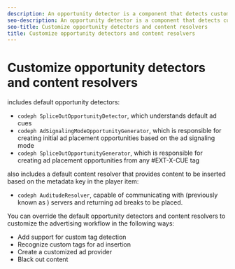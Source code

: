 ```yaml
---
description: An opportunity detector is a component that detects custom tags in a stream and identifies placement opportunities. These opportunities are sent to the content resolver, which customizes the content/ad insertion workflow based on the placement opportunity properties and metadata.
seo-description: An opportunity detector is a component that detects custom tags in a stream and identifies placement opportunities. These opportunities are sent to the content resolver, which customizes the content/ad insertion workflow based on the placement opportunity properties and metadata.
seo-title: Customize opportunity detectors and content resolvers
title: Customize opportunity detectors and content resolvers
---
```


# Customize opportunity detectors and content resolvers

includes default opportunity detectors:
* `codeph SpliceOutOpportunityDetector`, which understands default ad cues
* `codeph AdSignalingModeOpportunityGenerator`, which is responsible for creating initial ad placement opportunities based on the ad signaling mode
* `codeph SpliceOutOpportunityGenerator`, which is responsible for creating ad placement opportunities from any #EXT-X-CUE tag

also includes a default content resolver that provides content to be inserted based on the metadata key in the player item:
* `codeph AuditudeResolver`, capable of communicating with  (previously known as ) servers and returning ad breaks to be placed.

You can override the default opportunity detectors and content resolvers to customize the advertising workflow in the following ways:
* Add support for custom tag detection
* Recognize custom tags for ad insertion
* Create a customized ad provider
* Black out content

